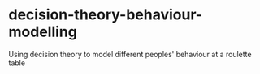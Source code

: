 # decision-theory-behaviour-modelling
Using decision theory to model different peoples' behaviour at a roulette table
